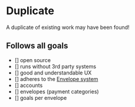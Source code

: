 <!-- If suspected that an app is similar follow the underlying guide -->

# Duplicate

A duplicate of existing work may have been found!

## Follows all goals
- [] open source
- [] runs without 3rd party systems
- [] good and understandable UX
- [] adheres to the [Envelope system](https://en.wikipedia.org/wiki/Envelope_system)
- [] accounts
- [] envelopes (payment categories)
- [] goals per envelope

<!-- end duplicate -->
